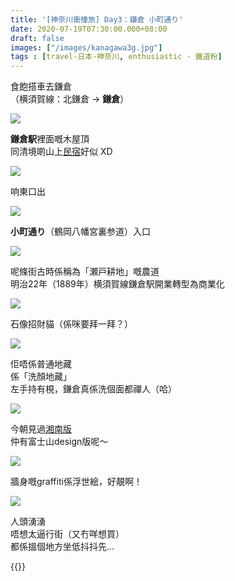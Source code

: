 ```yaml
---
title: '[神奈川衝撞旅] Day3：鎌倉 小町通り'
date: 2020-07-19T07:30:00.000+08:00
draft: false
images: ["/images/kanagawa3g.jpg"]
tags : [travel-日本-神奈川, enthusiastic - 鐵道粉]
---
```


食飽搭車去鎌倉  
（横須賀線：北鎌倉 → **鎌倉**）

![](/images/kanagawa3g1.jpg)

**鎌倉駅**裡面嘅木屋頂  
同清境啲山上[民宿](https://hidie.net/taichung4a/)好似 XD

![](/images/kanagawa3g2.jpg)

响東口出

![](/images/kanagawa3g3.jpg)

**小町通り**（鶴岡八幡宮裏参道）入口

![](/images/kanagawa3g5.jpg)

呢條街古時係稱為「瀬戸耕地」嘅農道  
明治22年（1889年）横須賀線鎌倉駅開業轉型為商業化  

![](/images/kanagawa3g6.jpg)

石像招財貓（係咪要拜一拜？）

![](/images/kanagawa3g7.jpg)

佢唔係普通地藏  
係「洗顏地藏」  
左手持有梘，鎌倉真係洗個面都禪人（哈）

![](/images/kanagawa3g8.jpg)

今朝見過[湘南版](https://hidie.net/kanagawa3d/)  
仲有富士山design版呢～

![](/images/kanagawa3g9.jpg)

牆身嘅graffiti係浮世絵，好靚啊！  

![](/images/kanagawa3g4.jpg)

人頭湧湧  
唔想太逼行街（又冇咩想買）    
都係搵個地方坐低抖抖先...
  
{{<kanagawa>}}
